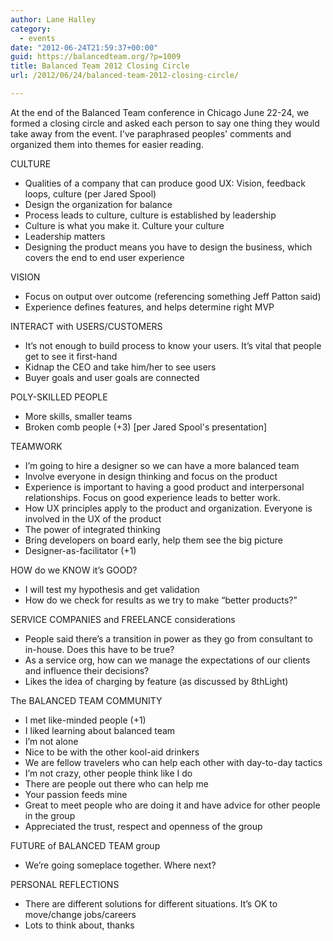```yaml
---
author: Lane Halley
category:
  - events
date: "2012-06-24T21:59:37+00:00"
guid: https://balancedteam.org/?p=1009
title: Balanced Team 2012 Closing Circle
url: /2012/06/24/balanced-team-2012-closing-circle/

---
```

At the end of the Balanced Team conference in Chicago June 22-24, we formed a closing circle and asked each person to say one thing they would take away from the event. I've paraphrased peoples' comments and organized them into themes for easier reading.

CULTURE

- Qualities of a company that can produce good UX: Vision, feedback loops, culture (per Jared Spool)
- Design the organization for balance
- Process leads to culture, culture is established by leadership
- Culture is what you make it. Culture your culture
- Leadership matters
- Designing the product means you have to design the business, which covers the end to end user experience

VISION

- Focus on output over outcome (referencing something Jeff Patton said)
- Experience defines features, and helps determine right MVP

INTERACT with USERS/CUSTOMERS

- It’s not enough to build process to know your users. It’s vital that people get to see it first-hand
- Kidnap the CEO and take him/her to see users
- Buyer goals and user goals are connected

POLY-SKILLED PEOPLE

- More skills, smaller teams
- Broken comb people (+3) \[per Jared Spool's presentation\]

TEAMWORK

- I’m going to hire a designer so we can have a more balanced team
- Involve everyone in design thinking and focus on the product
- Experience is important to having a good product and interpersonal relationships. Focus on good experience leads to better work.
- How UX principles apply to the product and organization. Everyone is involved in the UX of the product
- The power of integrated thinking
- Bring developers on board early, help them see the big picture
- Designer-as-facilitator (+1)

HOW do we KNOW it’s GOOD?

- I will test my hypothesis and get validation
- How do we check for results as we try to make “better products?”

SERVICE COMPANIES and FREELANCE considerations

- People said there’s a transition in power as they go from consultant to in-house. Does this have to be true?
- As a service org, how can we manage the expectations of our clients and influence their decisions?
- Likes the idea of charging by feature (as discussed by 8thLight)

The BALANCED TEAM COMMUNITY

- I met like-minded people (+1)
- I liked learning about balanced team
- I’m not alone
- Nice to be with the other kool-aid drinkers
- We are fellow travelers who can help each other with day-to-day tactics
- I’m not crazy, other people think like I do
- There are people out there who can help me
- Your passion feeds mine
- Great to meet people who are doing it and have advice for other people in the group
- Appreciated the trust, respect and openness of the group

FUTURE of BALANCED TEAM group

- We’re going someplace together. Where next?

PERSONAL REFLECTIONS

- There are different solutions for different situations. It’s OK to move/change jobs/careers
- Lots to think about, thanks
